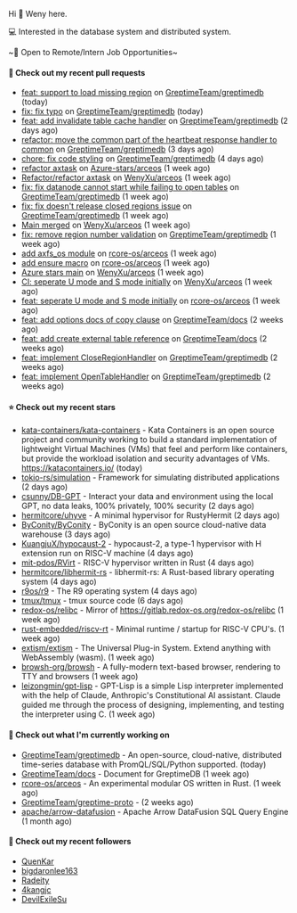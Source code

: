 Hi 👋 Weny here.

💻 Interested in the database system and distributed system.

~🍺 Open to Remote/Intern Job Opportunities~

#### 🔨 Check out my recent pull requests

- [feat: support to load missing region](https://github.com/GreptimeTeam/greptimedb/pull/1651) on [GreptimeTeam/greptimedb](https://github.com/GreptimeTeam/greptimedb) (today)
- [fix: fix typo](https://github.com/GreptimeTeam/greptimedb/pull/1649) on [GreptimeTeam/greptimedb](https://github.com/GreptimeTeam/greptimedb) (today)
- [feat: add invalidate table cache handler](https://github.com/GreptimeTeam/greptimedb/pull/1633) on [GreptimeTeam/greptimedb](https://github.com/GreptimeTeam/greptimedb) (2 days ago)
- [refactor: move the common part of the heartbeat response handler to common](https://github.com/GreptimeTeam/greptimedb/pull/1627) on [GreptimeTeam/greptimedb](https://github.com/GreptimeTeam/greptimedb) (3 days ago)
- [chore: fix code styling](https://github.com/GreptimeTeam/greptimedb/pull/1623) on [GreptimeTeam/greptimedb](https://github.com/GreptimeTeam/greptimedb) (4 days ago)
- [refactor axtask](https://github.com/Azure-stars/arceos/pull/1) on [Azure-stars/arceos](https://github.com/Azure-stars/arceos) (1 week ago)
- [Refactor/refactor axtask](https://github.com/WenyXu/arceos/pull/4) on [WenyXu/arceos](https://github.com/WenyXu/arceos) (1 week ago)
- [fix: fix datanode cannot start while failing to open tables](https://github.com/GreptimeTeam/greptimedb/pull/1601) on [GreptimeTeam/greptimedb](https://github.com/GreptimeTeam/greptimedb) (1 week ago)
- [fix: fix doesn&#39;t release closed regions issue](https://github.com/GreptimeTeam/greptimedb/pull/1596) on [GreptimeTeam/greptimedb](https://github.com/GreptimeTeam/greptimedb) (1 week ago)
- [Main merged](https://github.com/WenyXu/arceos/pull/3) on [WenyXu/arceos](https://github.com/WenyXu/arceos) (1 week ago)
- [fix: remove region number validation](https://github.com/GreptimeTeam/greptimedb/pull/1593) on [GreptimeTeam/greptimedb](https://github.com/GreptimeTeam/greptimedb) (1 week ago)
- [add axfs_os module](https://github.com/rcore-os/arceos/pull/46) on [rcore-os/arceos](https://github.com/rcore-os/arceos) (1 week ago)
- [add ensure macro](https://github.com/rcore-os/arceos/pull/44) on [rcore-os/arceos](https://github.com/rcore-os/arceos) (1 week ago)
- [Azure stars main](https://github.com/WenyXu/arceos/pull/2) on [WenyXu/arceos](https://github.com/WenyXu/arceos) (1 week ago)
- [CI: seperate U mode and S mode initially](https://github.com/WenyXu/arceos/pull/1) on [WenyXu/arceos](https://github.com/WenyXu/arceos) (1 week ago)
- [feat: seperate U mode and S mode initially](https://github.com/rcore-os/arceos/pull/43) on [rcore-os/arceos](https://github.com/rcore-os/arceos) (1 week ago)
- [feat: add options docs of copy clause](https://github.com/GreptimeTeam/docs/pull/357) on [GreptimeTeam/docs](https://github.com/GreptimeTeam/docs) (2 weeks ago)
- [feat: add create external table reference](https://github.com/GreptimeTeam/docs/pull/356) on [GreptimeTeam/docs](https://github.com/GreptimeTeam/docs) (2 weeks ago)
- [feat: implement CloseRegionHandler](https://github.com/GreptimeTeam/greptimedb/pull/1569) on [GreptimeTeam/greptimedb](https://github.com/GreptimeTeam/greptimedb) (2 weeks ago)
- [feat: implement OpenTableHandler](https://github.com/GreptimeTeam/greptimedb/pull/1567) on [GreptimeTeam/greptimedb](https://github.com/GreptimeTeam/greptimedb) (2 weeks ago)

#### ⭐ Check out my recent stars

- [kata-containers/kata-containers](https://github.com/kata-containers/kata-containers) - Kata Containers is an open source project and community working to build a standard implementation of lightweight Virtual Machines (VMs) that feel and perform like containers, but provide the workload isolation and security advantages of VMs. https://katacontainers.io/ (today)
- [tokio-rs/simulation](https://github.com/tokio-rs/simulation) - Framework for simulating distributed applications (2 days ago)
- [csunny/DB-GPT](https://github.com/csunny/DB-GPT) - Interact your data and environment using the local GPT,  no data leaks, 100% privately, 100% security (2 days ago)
- [hermitcore/uhyve](https://github.com/hermitcore/uhyve) - A minimal hypervisor for RustyHermit (2 days ago)
- [ByConity/ByConity](https://github.com/ByConity/ByConity) - ByConity is an open source cloud-native data warehouse (3 days ago)
- [KuangjuX/hypocaust-2](https://github.com/KuangjuX/hypocaust-2) - hypocaust-2, a type-1 hypervisor with H extension run on RISC-V machine (4 days ago)
- [mit-pdos/RVirt](https://github.com/mit-pdos/RVirt) - RISC-V hypervisor written in Rust (4 days ago)
- [hermitcore/libhermit-rs](https://github.com/hermitcore/libhermit-rs) - libhermit-rs: A Rust-based library operating system (4 days ago)
- [r9os/r9](https://github.com/r9os/r9) - The R9 operating system (4 days ago)
- [tmux/tmux](https://github.com/tmux/tmux) - tmux source code (6 days ago)
- [redox-os/relibc](https://github.com/redox-os/relibc) - Mirror of https://gitlab.redox-os.org/redox-os/relibc (1 week ago)
- [rust-embedded/riscv-rt](https://github.com/rust-embedded/riscv-rt) - Minimal runtime / startup for RISC-V CPU&#39;s. (1 week ago)
- [extism/extism](https://github.com/extism/extism) - The Universal Plug-in System. Extend anything with WebAssembly (wasm). (1 week ago)
- [browsh-org/browsh](https://github.com/browsh-org/browsh) - A fully-modern text-based browser, rendering to TTY and browsers (1 week ago)
- [leizongmin/gpt-lisp](https://github.com/leizongmin/gpt-lisp) - GPT-Lisp is a simple Lisp interpreter implemented with the help of Claude, Anthropic&#39;s Constitutional AI assistant. Claude guided me through the process of designing, implementing, and testing the interpreter using C. (1 week ago)

#### 👷 Check out what I'm currently working on

- [GreptimeTeam/greptimedb](https://github.com/GreptimeTeam/greptimedb) - An open-source, cloud-native, distributed time-series database with PromQL/SQL/Python supported. (today)
- [GreptimeTeam/docs](https://github.com/GreptimeTeam/docs) - Document for GreptimeDB (1 week ago)
- [rcore-os/arceos](https://github.com/rcore-os/arceos) - An experimental modular OS written in Rust. (1 week ago)
- [GreptimeTeam/greptime-proto](https://github.com/GreptimeTeam/greptime-proto) -  (2 weeks ago)
- [apache/arrow-datafusion](https://github.com/apache/arrow-datafusion) - Apache Arrow DataFusion SQL Query Engine (1 month ago)

#### 👯 Check out my recent followers

- [QuenKar](https://github.com/QuenKar)
- [bigdaronlee163](https://github.com/bigdaronlee163)
- [Radeity](https://github.com/Radeity)
- [4kangjc](https://github.com/4kangjc)
- [DevilExileSu](https://github.com/DevilExileSu)


